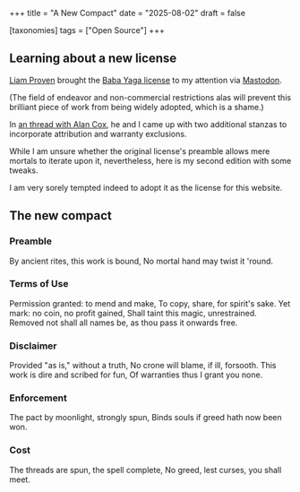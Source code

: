 +++
title = "A New Compact"
date = "2025-08-02"
draft = false

[taxonomies]
tags = ["Open Source"]
+++

## Learning about a new license

[Liam Proven](https://social.vivaldi.net/@lproven) brought the
[Baba Yaga license](https://smallandnearlysilent.com/baba-yaga/LICENSE.txt)
to my attention via [Mastodon](https://social.vivaldi.net/@lproven/115135292511567427).

(The field of endeavor and non-commercial restrictions alas will prevent this
brilliant piece of work from being widely adopted, which is a shame.)

In [an thread with Alan Cox](https://mastodon.social/@etchedpixels/115135408071881673),
he and I came up with two additional stanzas to incorporate attribution and warranty exclusions.

While I am unsure whether the original license's preamble allows mere mortals to
iterate upon it, nevertheless, here is my second edition with some tweaks.

I am very sorely tempted indeed to adopt it as the license for this website.

## The new compact

### Preamble

By ancient rites, this work is bound,
No mortal hand may twist it 'round.

### Terms of Use

Permission granted: to mend and make,
To copy, share, for spirit's sake.
Yet mark: no coin, no profit gained,
Shall taint this magic, unrestrained.
Removed not shall all names be,
as thou pass it onwards free.

### Disclaimer

Provided "as is," without a truth,
No crone will blame, if ill, forsooth.
This work is dire and scribed for fun,
Of warranties thus I grant you none.

### Enforcement

The pact by moonlight, strongly spun,
Binds souls if greed hath now been won.

### Cost

The threads are spun, the spell complete,
No greed, lest curses, you shall meet.
